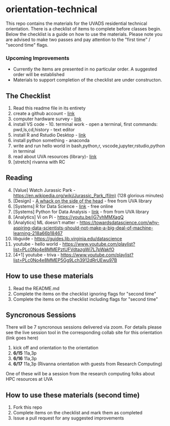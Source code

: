 # orientation-technical
This repo contains the materials for the UVADS residential technical orientation. There is a checklist of items to complete before classes begin. Below the checklist is a guide on how to use the materials. Please note you are advised to make two passes and pay attention to the "first time" / "second time" flags.

### Upcoming Improvements
* Currently the items are presented in no particular order. A suggested order will be established
* Materials to support completion of the checklist are under constructon.

## The Checklist
1. Read this readme file in its entirety
2. create a github account - [link](https://github.com/join)
3. computer hardware survey - [link](https://forms.gle/5YAgx272e2nzYMZ36)
6. install VS code - 10. terminal work - open a terminal, first commands: pwd,ls,cd,history - text editor
4. install R and Rstudio Desktop - [link](https://rstudio.com/products/rstudio/download/#download)
5. install python something - anaconda
8. write and run hello world in bash,python,r, vscode,jupyter,rstudio,python in terminal
9. read about UVA resources (library)- [link](https://guides.lib.virginia.edu/datascience)
7. [stretch] rivanna with RC

## Reading
4. [Value] Watch Jurassic Park - https://en.wikipedia.org/wiki/Jurassic_Park_(film) (128 glorious minutes)
9. [Design] - [A whack on the side of the head](https://www.amazon.com/Whack-Side-Head-More-Creative/dp/0446404667) - free from UVA library
1. [Systems] R for Data Science - [link](https://learning.oreilly.com/library/view/r-for-data/9781491910382/?ar) - free online
2. [Systems] Python for Data Analysis - [link](https://wesmckinney.com/pages/book.html) - from from UVA library
8. [Analytics] Vi on Pi - https://youtu.be/jG7vhMMXagQ
5. [Analytics] ML doesn't matter - https://towardsdatascience.com/why-aspiring-data-scientists-should-not-make-a-big-deal-of-machine-learning-218a66b18467
6. libguide - https://guides.lib.virginia.edu/datascience
7. youtube - hello world - https://www.youtube.com/playlist?list=PLc0No4e8MMEPztUFVdtazgWi7L7pWakfO
8. [4+1] youtube - triva - https://www.youtube.com/playlist?list=PLc0No4e8MMEP5Gg9Lch3912dRrUEwu97B

## How to use these materials
1. Read the README.md
2. Complete the items on the checklist ignoring flags for "second time"
3. Complete the items on the checklist including flags for "second time"

## Syncronous Sessions
There will be 7 syncronous sessions delivered via zoom. For details please see the live session tool in the corresponding collab site for this orientation (link goes here)
1. kick off and orientation to the orientation
2. **6/15** 11a,3p
3. **6/16** 11a,3p
4. **6/17** 11a,3p (Rivanna orientation with guests from Research Computing)

One of these will be a session from the research computing folks about HPC resources at UVA

## How to use these materials (second time)
1. Fork this repo
2. Complete items on the checklist and mark them as completed
3. Issue a pull request for any suggested improvements
